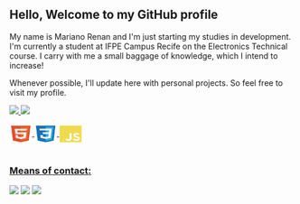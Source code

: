 ## Hello, Welcome to my GitHub profile
My name is Mariano Renan and I'm just starting my studies in development. I'm currently a student at IFPE Campus Recife on the Electronics Technical course. I carry with me a small baggage of knowledge, which I intend to increase!

Whenever possible, I'll update here with personal projects. So feel free to visit my profile.

 <div>
 <a href="https://github.com/mro-renan">
 <img height="180em" src=
 "https://github-readme-stats.vercel.app/api?username=mro-renan&show_icons=true&theme=dark&include_all_commits=true&count_private=true"/> <img height="180em" src="https://github-readme-stats.vercel.app/api/top-langs/?username=mro-renan&layout=compact&langs_count=6&theme=dark"/>

</div>
<div style="display: inline_block"><br>
 <img align="center" alt="HTML" height="30" width="40" src="https://raw.githubusercontent.com/devicons/devicon/master/icons/html5/html5-original.svg">
 <img align="center" alt="CSS" height="30" width="40" src="https://raw.githubusercontent.com/devicons/devicon/master/icons/css3/css3-original.svg">
 <img align="center" alt="Js" height="30" width="40" src="https://raw.githubusercontent.com/devicons/devicon/master/icons/javascript/javascript-plain.svg">
</div>
 <br> 

 
 ### Means of contact:
 
<div>
<a href="https://instagram.com/mro.renan" target="_blank"><img loading="lazy" src="https://img.shields.io/badge/-Instagram-%23E4405F?style=for-the-badge&logo=instagram&logoColor=white" target="_blank"></a>
<a href = "mailto:marianorenan.pessoal@gmail.com"><img loading="lazy" src="https://img.shields.io/badge/Gmail-D14836?style=for-the-badge&logo=gmail&logoColor=white" target="_blank"></a>
<a href="https://www.linkedin.com/in/mariano-renan-27aa45344/" target="_blank"><img loading="lazy" src="https://img.shields.io/badge/-LinkedIn-%230077B5?style=for-the-badge&logo=linkedin&logoColor=white" target="_blank"></a>   
</div>
